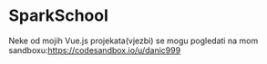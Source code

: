 # SparkSchool
Neke od mojih Vue.js projekata(vjezbi) se mogu pogledati na mom sandboxu:https://codesandbox.io/u/danic999
